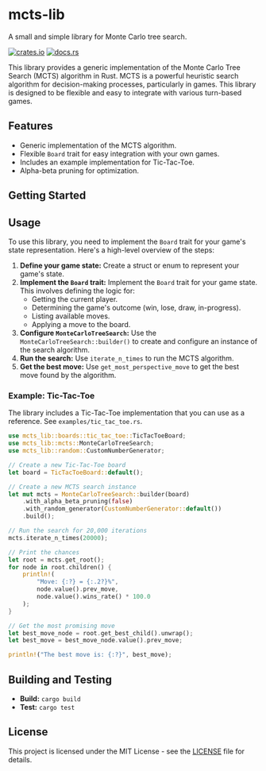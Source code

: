 # mcts-lib

A small and simple library for Monte Carlo tree search.

[![crates.io](https://img.shields.io/crates/v/mcts-lib.svg)](https://crates.io/crates/mcts-lib)
[![docs.rs](https://docs.rs/mcts-lib/badge.svg)](https://docs.rs/mcts-lib)

This library provides a generic implementation of the Monte Carlo Tree Search (MCTS) algorithm in Rust. MCTS is a powerful heuristic search algorithm for decision-making processes, particularly in games. This library is designed to be flexible and easy to integrate with various turn-based games.

## Features

-   Generic implementation of the MCTS algorithm.
-   Flexible `Board` trait for easy integration with your own games.
-   Includes an example implementation for Tic-Tac-Toe.
-   Alpha-beta pruning for optimization.

## Getting Started

## Usage

To use this library, you need to implement the `Board` trait for your game's state representation. Here's a high-level overview of the steps:

1.  **Define your game state:** Create a struct or enum to represent your game's state.
2.  **Implement the `Board` trait:** Implement the `Board` trait for your game state. This involves defining the logic for:
    *   Getting the current player.
    *   Determining the game's outcome (win, lose, draw, in-progress).
    *   Listing available moves.
    *   Applying a move to the board.
3.  **Configure `MonteCarloTreeSearch`:** Use the `MonteCarloTreeSearch::builder()` to create and configure an instance of the search algorithm.
4.  **Run the search:** Use `iterate_n_times` to run the MCTS algorithm.
5.  **Get the best move:** Use `get_most_perspective_move` to get the best move found by the algorithm.

### Example: Tic-Tac-Toe

The library includes a Tic-Tac-Toe implementation that you can use as a reference. See `examples/tic_tac_toe.rs`.

```rust
use mcts_lib::boards::tic_tac_toe::TicTacToeBoard;
use mcts_lib::mcts::MonteCarloTreeSearch;
use mcts_lib::random::CustomNumberGenerator;

// Create a new Tic-Tac-Toe board
let board = TicTacToeBoard::default();

// Create a new MCTS search instance
let mut mcts = MonteCarloTreeSearch::builder(board)
    .with_alpha_beta_pruning(false)
    .with_random_generator(CustomNumberGenerator::default())
    .build();

// Run the search for 20,000 iterations
mcts.iterate_n_times(20000);

// Print the chances
let root = mcts.get_root();
for node in root.children() {
    println!(
        "Move: {:?} = {:.2?}%",
        node.value().prev_move,
        node.value().wins_rate() * 100.0
    );
}

// Get the most promising move
let best_move_node = root.get_best_child().unwrap();
let best_move = best_move_node.value().prev_move;

println!("The best move is: {:?}", best_move);
```

## Building and Testing

-   **Build:** `cargo build`
-   **Test:** `cargo test`

## License

This project is licensed under the MIT License - see the [LICENSE](LICENSE) file for details.
